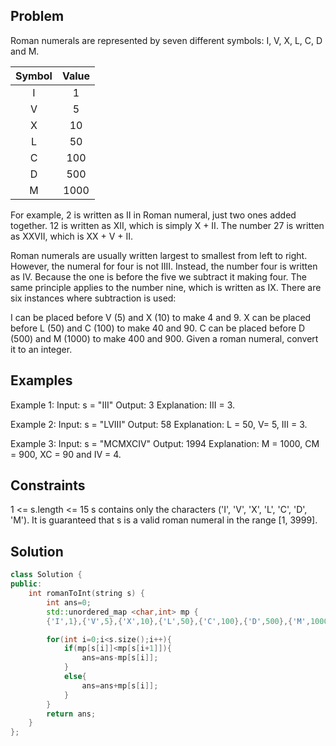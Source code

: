 ## Problem
Roman numerals are represented by seven different symbols: I, V, X, L, C, D and M.

|Symbol|Value|
|:---: |:---:|
|I|1|
|V|5|
|X|10|
|L|50|
|C|100|
|D|500|
|M|1000|

For example, 2 is written as II in Roman numeral, just two ones added together. 12 is written as XII, which is simply X + II. The number 27 is written as XXVII, which is XX + V + II.

Roman numerals are usually written largest to smallest from left to right. However, the numeral for four is not IIII. Instead, the number four is written as IV. Because the one is before the five we subtract it making four. The same principle applies to the number nine, which is written as IX. There are six instances where subtraction is used:

I can be placed before V (5) and X (10) to make 4 and 9. 
X can be placed before L (50) and C (100) to make 40 and 90. 
C can be placed before D (500) and M (1000) to make 400 and 900.
Given a roman numeral, convert it to an integer.

 
## Examples
Example 1:
Input: s = "III"
Output: 3
Explanation: III = 3.

Example 2:
Input: s = "LVIII"
Output: 58
Explanation: L = 50, V= 5, III = 3.

Example 3:
Input: s = "MCMXCIV"
Output: 1994
Explanation: M = 1000, CM = 900, XC = 90 and IV = 4.

## Constraints
1 <= s.length <= 15
s contains only the characters ('I', 'V', 'X', 'L', 'C', 'D', 'M').
It is guaranteed that s is a valid roman numeral in the range [1, 3999].

## Solution
```c++
class Solution {
public:
    int romanToInt(string s) {
        int ans=0;
        std::unordered_map <char,int> mp {
        {'I',1},{'V',5},{'X',10},{'L',50},{'C',100},{'D',500},{'M',1000}};

        for(int i=0;i<s.size();i++){
            if(mp[s[i]]<mp[s[i+1]]){
                ans=ans-mp[s[i]];
            }
            else{
                ans=ans+mp[s[i]];
            }
        }
        return ans;
    }
};
```
